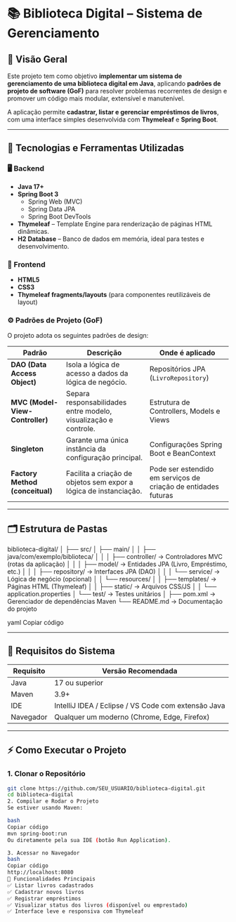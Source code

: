 # 📚 Biblioteca Digital – Sistema de Gerenciamento

## 🚀 Visão Geral

Este projeto tem como objetivo **implementar um sistema de gerenciamento de uma biblioteca digital em Java**, aplicando **padrões de projeto de software (GoF)** para resolver problemas recorrentes de design e promover um código mais modular, extensível e manutenível.

A aplicação permite **cadastrar, listar e gerenciar empréstimos de livros**, com uma interface simples desenvolvida com **Thymeleaf** e **Spring Boot**.

---

## 🧩 Tecnologias e Ferramentas Utilizadas

### 🖥️ Backend
- **Java 17+**
- **Spring Boot 3**
  - Spring Web (MVC)
  - Spring Data JPA
  - Spring Boot DevTools
- **Thymeleaf** – Template Engine para renderização de páginas HTML dinâmicas.
- **H2 Database** – Banco de dados em memória, ideal para testes e desenvolvimento.

### 🎨 Frontend
- **HTML5**
- **CSS3**
- **Thymeleaf fragments/layouts** (para componentes reutilizáveis de layout)

### ⚙️ Padrões de Projeto (GoF)
O projeto adota os seguintes padrões de design:

| Padrão | Descrição | Onde é aplicado |
|--------|------------|-----------------|
| **DAO (Data Access Object)** | Isola a lógica de acesso a dados da lógica de negócio. | Repositórios JPA (`LivroRepository`) |
| **MVC (Model-View-Controller)** | Separa responsabilidades entre modelo, visualização e controle. | Estrutura de Controllers, Models e Views |
| **Singleton** | Garante uma única instância da configuração principal. | Configurações Spring Boot e BeanContext |
| **Factory Method (conceitual)** | Facilita a criação de objetos sem expor a lógica de instanciação. | Pode ser estendido em serviços de criação de entidades futuras |

---

## 🗂️ Estrutura de Pastas

biblioteca-digital/
│
├── src/
│ ├── main/
│ │ ├── java/com/exemplo/biblioteca/
│ │ │ ├── controller/ → Controladores MVC (rotas da aplicação)
│ │ │ ├── model/ → Entidades JPA (Livro, Empréstimo, etc.)
│ │ │ ├── repository/ → Interfaces JPA (DAO)
│ │ │ └── service/ → Lógica de negócio (opcional)
│ │ └── resources/
│ │ ├── templates/ → Páginas HTML (Thymeleaf)
│ │ ├── static/ → Arquivos CSS/JS
│ │ └── application.properties
│ └── test/ → Testes unitários
│
├── pom.xml → Gerenciador de dependências Maven
└── README.md → Documentação do projeto

yaml
Copiar código

---

## 🧰 Requisitos do Sistema

| Requisito | Versão Recomendada |
|------------|--------------------|
| Java | 17 ou superior |
| Maven | 3.9+ |
| IDE | IntelliJ IDEA / Eclipse / VS Code com extensão Java |
| Navegador | Qualquer um moderno (Chrome, Edge, Firefox) |

---

## ⚡ Como Executar o Projeto

### 1. Clonar o Repositório
```bash
git clone https://github.com/SEU_USUARIO/biblioteca-digital.git
cd biblioteca-digital
2. Compilar e Rodar o Projeto
Se estiver usando Maven:

bash
Copiar código
mvn spring-boot:run
Ou diretamente pela sua IDE (botão Run Application).

3. Acessar no Navegador
bash
Copiar código
http://localhost:8080
🧠 Funcionalidades Principais
✅ Listar livros cadastrados
✅ Cadastrar novos livros
✅ Registrar empréstimos
✅ Visualizar status dos livros (disponível ou emprestado)
✅ Interface leve e responsiva com Thymeleaf